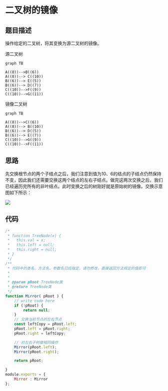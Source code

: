 # 二叉树的镜像


## 题目描述

操作给定的二叉树，将其变换为源二叉树的镜像。

源二叉树

```mermaid
graph TB

A((8))-->B((6))                    
A((8))--> C((10))
B((6))--> E((5))
B((6))--> D((7))
C((10))-->F((9))
C((10))-->G((11))
```
镜像二叉树

```mermaid
graph TB

A((8))-->C((6))
A((8))--> B((10))
B((6))--> D((5))
B((6))--> E((7))
C((10))-->G((9))
C((10))-->F((11))
```


## 思路

先交换根节点的两个子结点之后，我们注意到值为10、6的结点的子结点仍然保持不变，因此我们还需要交换这两个结点的左右子结点。做完这两次交换之后，我们已经遍历完所有的非叶结点。此时变换之后的树刚好就是原始树的镜像。交换示意图如下所示：

![](~@/sword-offer-by-JavaScript/02/03.jpg)

## 代码 
```javascript
/*
 * function TreeNode(x) {
 *   this.val = x;
 *   this.left = null;
 *   this.right = null;
 * }
 */
/**
 * 代码中的类名、方法名、参数名已经指定，请勿修改，直接返回方法规定的值即可
 *
 * 
 * @param pRoot TreeNode类 
 * @return TreeNode类
 */
function Mirror( pRoot ) {
    // write code here
    if (!pRoot) {
        return null;
    }
    // 交换当前节点的左右节点
    const leftCopy = pRoot.left;
    pRoot.left = pRoot.right;
    pRoot.right = leftCopy;

    // 对左右子树做相同操作
    Mirror(pRoot.left);
    Mirror(pRoot.right);

    return pRoot;

}
module.exports = {
    Mirror : Mirror
};
```
